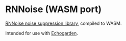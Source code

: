 # RNNoise (WASM port)

[RNNoise noise suppression library](https://github.com/xiph/rnnoise), compiled to WASM.

Intended for use with [Echogarden](https://github.com/echogarden-project/echogarden).
